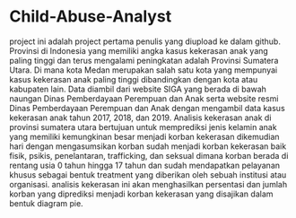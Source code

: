 # Child-Abuse-Analyst
project ini adalah project pertama penulis yang diupload ke dalam github. 
Provinsi di Indonesia yang memiliki angka kasus kekerasan anak yang paling tinggi dan terus mengalami peningkatan adalah Provinsi Sumatera Utara.  Di mana kota Medan merupakan salah satu kota yang mempunyai kasus kekerasan anak paling tinggi dibandingkan dengan kota atau kabupaten lain. 
Data diambil dari website SIGA yang berada di bawah naungan Dinas Pemberdayaan Perempuan dan Anak serta website resmi Dinas Pemberdayaan Perempuan dan Anak dengan mengambil data kasus kekerasan anak tahun 2017, 2018, dan 2019. 
Analisis kekerasan anak di provinsi sumatera utara bertujuan untuk memprediksi jenis kelamin anak yang memiliki kemungkinan besar menjadi korban kekerasan dikemudian hari dengan mengasumsikan korban sudah menjadi korban kekerasan baik fisik, psikis, penelantaran, trafficking, dan seksual dimana korban berada di rentang usia 0 tahun hingga 17 tahun dan sudah mendapatkan pelayanan khusus sebagai bentuk treatment yang diberikan oleh sebuah institusi atau organisasi. analisis kekerasan ini akan menghasilkan persentasi dan jumlah korban yang diprediksi menjadi korban kekerasan yang disajikan dalam bentuk diagram pie. 
